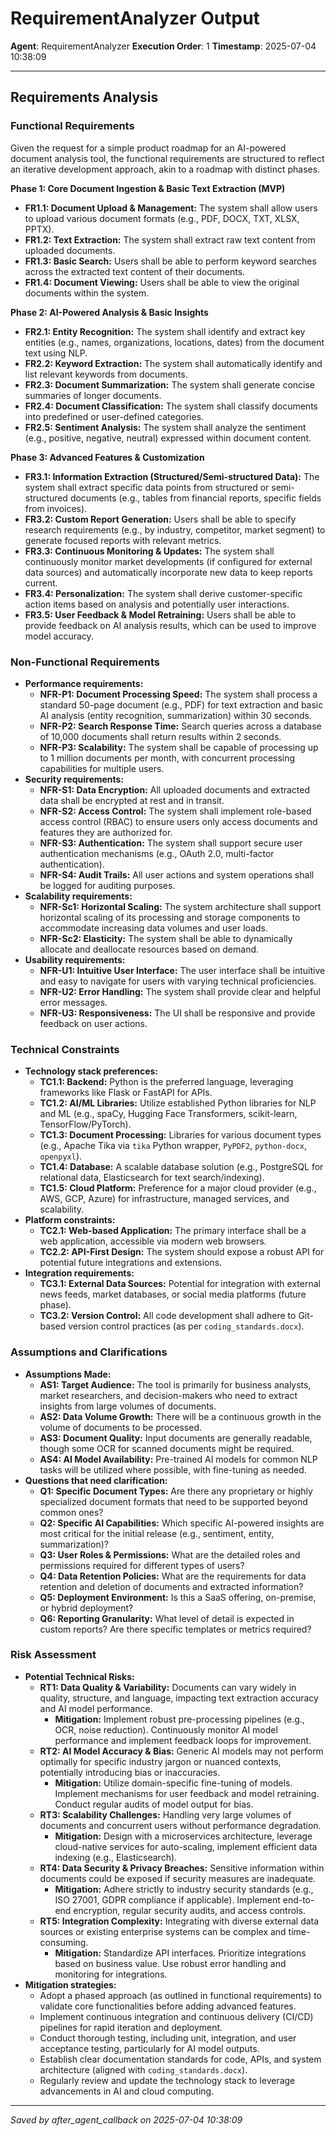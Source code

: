 # RequirementAnalyzer Output
**Agent**: RequirementAnalyzer
**Execution Order**: 1
**Timestamp**: 2025-07-04 10:38:09

---

## Requirements Analysis

### Functional Requirements

Given the request for a simple product roadmap for an AI-powered document analysis tool, the functional requirements are structured to reflect an iterative development approach, akin to a roadmap with distinct phases.

**Phase 1: Core Document Ingestion & Basic Text Extraction (MVP)**
*   **FR1.1: Document Upload & Management:** The system shall allow users to upload various document formats (e.g., PDF, DOCX, TXT, XLSX, PPTX).
*   **FR1.2: Text Extraction:** The system shall extract raw text content from uploaded documents.
*   **FR1.3: Basic Search:** Users shall be able to perform keyword searches across the extracted text content of their documents.
*   **FR1.4: Document Viewing:** Users shall be able to view the original documents within the system.

**Phase 2: AI-Powered Analysis & Basic Insights**
*   **FR2.1: Entity Recognition:** The system shall identify and extract key entities (e.g., names, organizations, locations, dates) from the document text using NLP.
*   **FR2.2: Keyword Extraction:** The system shall automatically identify and list relevant keywords from documents.
*   **FR2.3: Document Summarization:** The system shall generate concise summaries of longer documents.
*   **FR2.4: Document Classification:** The system shall classify documents into predefined or user-defined categories.
*   **FR2.5: Sentiment Analysis:** The system shall analyze the sentiment (e.g., positive, negative, neutral) expressed within document content.

**Phase 3: Advanced Features & Customization**
*   **FR3.1: Information Extraction (Structured/Semi-structured Data):** The system shall extract specific data points from structured or semi-structured documents (e.g., tables from financial reports, specific fields from invoices).
*   **FR3.2: Custom Report Generation:** Users shall be able to specify research requirements (e.g., by industry, competitor, market segment) to generate focused reports with relevant metrics.
*   **FR3.3: Continuous Monitoring & Updates:** The system shall continuously monitor market developments (if configured for external data sources) and automatically incorporate new data to keep reports current.
*   **FR3.4: Personalization:** The system shall derive customer-specific action items based on analysis and potentially user interactions.
*   **FR3.5: User Feedback & Model Retraining:** Users shall be able to provide feedback on AI analysis results, which can be used to improve model accuracy.

### Non-Functional Requirements

*   **Performance requirements:**
    *   **NFR-P1: Document Processing Speed:** The system shall process a standard 50-page document (e.g., PDF) for text extraction and basic AI analysis (entity recognition, summarization) within 30 seconds.
    *   **NFR-P2: Search Response Time:** Search queries across a database of 10,000 documents shall return results within 2 seconds.
    *   **NFR-P3: Scalability:** The system shall be capable of processing up to 1 million documents per month, with concurrent processing capabilities for multiple users.
*   **Security requirements:**
    *   **NFR-S1: Data Encryption:** All uploaded documents and extracted data shall be encrypted at rest and in transit.
    *   **NFR-S2: Access Control:** The system shall implement role-based access control (RBAC) to ensure users only access documents and features they are authorized for.
    *   **NFR-S3: Authentication:** The system shall support secure user authentication mechanisms (e.g., OAuth 2.0, multi-factor authentication).
    *   **NFR-S4: Audit Trails:** All user actions and system operations shall be logged for auditing purposes.
*   **Scalability requirements:**
    *   **NFR-Sc1: Horizontal Scaling:** The system architecture shall support horizontal scaling of its processing and storage components to accommodate increasing data volumes and user loads.
    *   **NFR-Sc2: Elasticity:** The system shall be able to dynamically allocate and deallocate resources based on demand.
*   **Usability requirements:**
    *   **NFR-U1: Intuitive User Interface:** The user interface shall be intuitive and easy to navigate for users with varying technical proficiencies.
    *   **NFR-U2: Error Handling:** The system shall provide clear and helpful error messages.
    *   **NFR-U3: Responsiveness:** The UI shall be responsive and provide feedback on user actions.

### Technical Constraints

*   **Technology stack preferences:**
    *   **TC1.1: Backend:** Python is the preferred language, leveraging frameworks like Flask or FastAPI for APIs.
    *   **TC1.2: AI/ML Libraries:** Utilize established Python libraries for NLP and ML (e.g., spaCy, Hugging Face Transformers, scikit-learn, TensorFlow/PyTorch).
    *   **TC1.3: Document Processing:** Libraries for various document types (e.g., Apache Tika via `tika` Python wrapper, `PyPDF2`, `python-docx`, `openpyxl`).
    *   **TC1.4: Database:** A scalable database solution (e.g., PostgreSQL for relational data, Elasticsearch for text search/indexing).
    *   **TC1.5: Cloud Platform:** Preference for a major cloud provider (e.g., AWS, GCP, Azure) for infrastructure, managed services, and scalability.
*   **Platform constraints:**
    *   **TC2.1: Web-based Application:** The primary interface shall be a web application, accessible via modern web browsers.
    *   **TC2.2: API-First Design:** The system should expose a robust API for potential future integrations and extensions.
*   **Integration requirements:**
    *   **TC3.1: External Data Sources:** Potential for integration with external news feeds, market databases, or social media platforms (future phase).
    *   **TC3.2: Version Control:** All code development shall adhere to Git-based version control practices (as per `coding_standards.docx`).

### Assumptions and Clarifications

*   **Assumptions Made:**
    *   **AS1: Target Audience:** The tool is primarily for business analysts, market researchers, and decision-makers who need to extract insights from large volumes of documents.
    *   **AS2: Data Volume Growth:** There will be a continuous growth in the volume of documents to be processed.
    *   **AS3: Document Quality:** Input documents are generally readable, though some OCR for scanned documents might be required.
    *   **AS4: AI Model Availability:** Pre-trained AI models for common NLP tasks will be utilized where possible, with fine-tuning as needed.
*   **Questions that need clarification:**
    *   **Q1: Specific Document Types:** Are there any proprietary or highly specialized document formats that need to be supported beyond common ones?
    *   **Q2: Specific AI Capabilities:** Which specific AI-powered insights are most critical for the initial release (e.g., sentiment, entity, summarization)?
    *   **Q3: User Roles & Permissions:** What are the detailed roles and permissions required for different types of users?
    *   **Q4: Data Retention Policies:** What are the requirements for data retention and deletion of documents and extracted information?
    *   **Q5: Deployment Environment:** Is this a SaaS offering, on-premise, or hybrid deployment?
    *   **Q6: Reporting Granularity:** What level of detail is expected in custom reports? Are there specific templates or metrics required?

### Risk Assessment

*   **Potential Technical Risks:**
    *   **RT1: Data Quality & Variability:** Documents can vary widely in quality, structure, and language, impacting text extraction accuracy and AI model performance.
        *   **Mitigation:** Implement robust pre-processing pipelines (e.g., OCR, noise reduction). Continuously monitor AI model performance and implement feedback loops for improvement.
    *   **RT2: AI Model Accuracy & Bias:** Generic AI models may not perform optimally for specific industry jargon or nuanced contexts, potentially introducing bias or inaccuracies.
        *   **Mitigation:** Utilize domain-specific fine-tuning of models. Implement mechanisms for user feedback and model retraining. Conduct regular audits of model output for bias.
    *   **RT3: Scalability Challenges:** Handling very large volumes of documents and concurrent users without performance degradation.
        *   **Mitigation:** Design with a microservices architecture, leverage cloud-native services for auto-scaling, implement efficient data indexing (e.g., Elasticsearch).
    *   **RT4: Data Security & Privacy Breaches:** Sensitive information within documents could be exposed if security measures are inadequate.
        *   **Mitigation:** Adhere strictly to industry security standards (e.g., ISO 27001, GDPR compliance if applicable). Implement end-to-end encryption, regular security audits, and access controls.
    *   **RT5: Integration Complexity:** Integrating with diverse external data sources or existing enterprise systems can be complex and time-consuming.
        *   **Mitigation:** Standardize API interfaces. Prioritize integrations based on business value. Use robust error handling and monitoring for integrations.
*   **Mitigation strategies:**
    *   Adopt a phased approach (as outlined in functional requirements) to validate core functionalities before adding advanced features.
    *   Implement continuous integration and continuous delivery (CI/CD) pipelines for rapid iteration and deployment.
    *   Conduct thorough testing, including unit, integration, and user acceptance testing, particularly for AI model outputs.
    *   Establish clear documentation standards for code, APIs, and system architecture (aligned with `coding_standards.docx`).
    *   Regularly review and update the technology stack to leverage advancements in AI and cloud computing.

---
*Saved by after_agent_callback on 2025-07-04 10:38:09*
